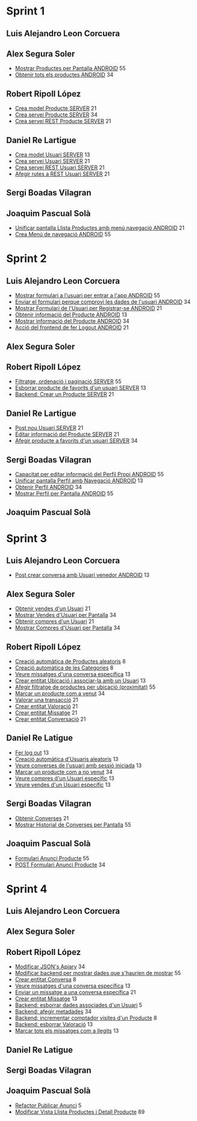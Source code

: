 # Sprint 1
## Luis Alejandro Leon Corcuera

## Alex Segura Soler
* [Mostrar Productes per Pantalla ANDROID](http://94.130.183.121:8080/browse/PDS3-33) 55
* [Obtenir tots els productes ANDROID](http://94.130.183.121:8080/browse/PDS3-32) 34

## Robert Ripoll López
* [Crea model Producte SERVER](http://94.130.183.121:8080/browse/PDS3-64) 21
* [Crea servei Producte SERVER](http://94.130.183.121:8080/browse/PDS3-65) 34
* [Crea servei REST Producte SERVER](http://94.130.183.121:8080/browse/PDS3-66) 21

## Daniel Re Lartigue
* [Crea model Usuari SERVER](http://94.130.183.121:8080/browse/PDS3-61) 13
* [Crea servei Usuari SERVER](http://94.130.183.121:8080/browse/PDS3-62) 21
* [Crea servei REST Usuari SERVER](http://94.130.183.121:8080/browse/PDS3-63) 21
* [Afegir rutes a REST Usuari SERVER](http://94.130.183.121:8080/browse/PDS3-67) 21

## Sergi Boadas Vilagran

## Joaquim Pascual Solà
* [Unificar pantalla Llista Productes amb menú navegació ANDROID](http://94.130.183.121:8080/browse/PDS3-69) 21
* [Crea Menú de navegació ANDROID](http://94.130.183.121:8080/browse/PDS3-22) 55

# Sprint 2
## Luis Alejandro Leon Corcuera
* [Mostrar formulari a l'usuari per entrar a l'app ANDROID](http://94.130.183.121:8080/browse/PDS3-58) 55 
* [Enviar el formulari perque comprovi les dades de l'usuari ANDROID](http://94.130.183.121:8080/browse/PDS3-59) 34
* [Mostrar Formulari de l'Usuari per Registrar-se ANDROID](http://94.130.183.121:8080/browse/PDS3-55) 21 
* [Obtenir informació del Producte ANDROID](http://94.130.183.121:8080/browse/PDS3-41) 13
* [Mostrar informació del Producte ANDROID](http://94.130.183.121:8080/browse/PDS3-42) 34
* [Acció del frontend de fer Logout ANDROID](http://94.130.183.121:8080/browse/PDS3-79) 21

## Alex Segura Soler

## Robert Ripoll López
* [Filtratge, ordenació i paginació SERVER](http://94.130.183.121:8080/browse/PDS3-86) 55
* [Esborrar producte de favorits d'un usuari SERVER](http://94.130.183.121:8080/browse/PDS3-83) 13
* [Backend: Crear un Producte SERVER](http://94.130.183.121:8080/browse/PDS3-84) 21

## Daniel Re Lartigue
* [Post nou Usuari SERVER](http://94.130.183.121:8080/browse/PDS3-56) 21
* [Editar informació del Producte SERVER](http://94.130.183.121:8080/browse/PDS3-21) 21
* [Afegir producte a favorits d'un usuari SERVER](http://94.130.183.121:8080/browse/PDS3-82) 34

## Sergi Boadas Vilagran
* [Capacitat per editar informació del Perfil Propi ANDROID](http://94.130.183.121:8080/browse/PDS3-31) 55
* [Unificar pantalla Perfil amb Navegació ANDROID](http://94.130.183.121:8080/browse/PDS3-70) 13
* [Obtenir Perfil ANDROID](http://94.130.183.121:8080/browse/PDS3-29) 34
* [Mostrar Perfil per Pantalla ANDROID](http://94.130.183.121:8080/browse/PDS3-30) 55

## Joaquim Pascual Solà

# Sprint 3
## Luis Alejandro Leon Corcuera
* [Post crear conversa amb Usuari venedor ANDROID](http://94.130.183.121:8080/browse/PDS3-44) 13

## Alex Segura Soler
* [Obtenir vendes d'un Usuari](http://94.130.183.121:8080/browse/PDS3-51) 21
* [Mostrar Vendes d'Usuari per Pantalla](http://94.130.183.121:8080/browse/PDS3-52) 34
* [Obtenir compres d'un Usuari](http://94.130.183.121:8080/browse/PDS3-87) 21
* [Mostrar Compres d'Usuari per Pantalla](http://94.130.183.121:8080/browse/PDS3-88) 34

## Robert Ripoll López
* [Creació automàtica de Productes aleatoris](http://94.130.183.121:8080/browse/PDS3-90) 8
* [Creació automàtica de les Categories](http://94.130.183.121:8080/browse/PDS3-92) 8
* [Veure missatges d'una conversa específica](http://94.130.183.121:8080/browse/PDS3-99) 13
* [Crear entitat Ubicació i associar-la amb un Usuari](http://94.130.183.121:8080/browse/PDS3-105) 13
* [Afegir filtratge de productes per ubicació (proximitat)](http://94.130.183.121:8080/browse/PDS3-106) 55
* [Marcar un producte com a venut](http://94.130.183.121:8080/browse/PDS3-109) 34
* [Valorar una transacció](http://94.130.183.121:8080/browse/PDS3-111) 21
* [Crear entitat Valoració](http://94.130.183.121:8080/browse/PDS3-114) 21
* [Crear entitat Missatge](http://94.130.183.121:8080/browse/PDS3-103) 21
* [Crear entitat Conversació](http://94.130.183.121:8080/browse/PDS3-97) 21

## Daniel Re Latigue
* [Fer log out](http://94.130.183.121:8080/browse/PDS3-80) 13
* [Creació automàtica d'Usuaris aleatoris](http://94.130.183.121:8080/browse/PDS3-91) 13
* [Veure converses de l'usuari amb sessió iniciada](http://94.130.183.121:8080/browse/PDS3-94) 13
* [Marcar un producte com a no venut](http://94.130.183.121:8080/browse/PDS3-110) 34
* [Veure compres d'un Usuari específic](http://94.130.183.121:8080/browse/PDS3-112) 13
* [Veure vendes d'un Usuari específic](http://94.130.183.121:8080/browse/PDS3-113) 13

## Sergi Boadas Vilagran
* [Obtenir Converses](http://94.130.183.121:8080/browse/PDS3-36) 21
* [Mostrar Historial de Converses per Pantalla](http://94.130.183.121:8080/browse/PDS3-37) 55

## Joaquim Pascual Solà
* [Formulari Anunci Producte](http://94.130.183.121:8080/browse/PDS3-38) 55
* [POST Formulari Anunci Producte](http://94.130.183.121:8080/browse/PDS3-39) 34

# Sprint 4
## Luis Alejandro Leon Corcuera

## Alex Segura Soler

## Robert Ripoll López
* [Modificar JSON's Apiary](http://94.130.183.121:8080/browse/PDS3-71) 34
* [Modificar backend per mostrar dades que s'hauríen de mostrar](http://94.130.183.121:8080/browse/PDS3-129) 55
* [Crear entitat Conversa](http://94.130.183.121:8080/browse/PDS3-97) 8
* [Veure missatges d'una conversa específica](http://94.130.183.121:8080/browse/PDS3-99) 13
* [Enviar un missatge a una conversa específica](http://94.130.183.121:8080/browse/PDS3-100) 21
* [Crear entitat Missatge](http://94.130.183.121:8080/browse/PDS3-103) 13
* [Backend: esborrar dades associades d'un Usuari](http://94.130.183.121:8080/browse/PDS3-118) 5
* [Backend: afegir metadades](http://94.130.183.121:8080/browse/PDS3-119) 34
* [Backend: incrementar comptador visites d'un Producte](http://94.130.183.121:8080/browse/PDS3-120) 8
* [Backend: esborrar Valoració](http://94.130.183.121:8080/browse/PDS3-127) 13
* [Marcar tots els missatges com a llegits](http://94.130.183.121:8080/browse/PDS3-131) 13

## Daniel Re Latigue

## Sergi Boadas Vilagran

## Joaquim Pascual Solà
* [Refactor Publicar Anunci](http://94.130.183.121:8080/browse/PDS3-132) 5
* [Modificar Vista Llista Productes i Detall Producte](http://94.130.183.121:8080/browse/PDS3-133) 89
